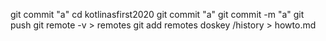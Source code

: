 git commit "a"
cd kotlinasfirst2020
git commit "a"
git commit -m "a"
git push
git remote -v > remotes
git add remotes
doskey /history > howto.md

